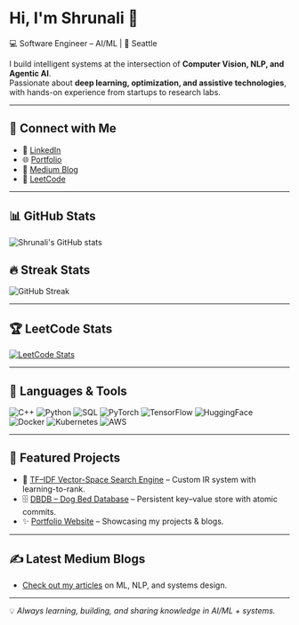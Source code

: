 # Hi, I'm Shrunali 👋

💻 Software Engineer – AI/ML | 📍 Seattle  

I build intelligent systems at the intersection of **Computer Vision, NLP, and Agentic AI**.  
Passionate about **deep learning, optimization, and assistive technologies**, with hands-on experience from startups to research labs.

---

## 🔗 Connect with Me
- 💼 [LinkedIn](https://www.linkedin.com/in/shrunali-salian/)  
- 🌐 [Portfolio](https://portfolio-shrunali-suresh-salians-projects.vercel.app)  
- 📖 [Medium Blog](https://medium.com/@shrunalisalian97)  
- 🧩 [LeetCode](https://leetcode.com/u/shrunali18/)  

---

## 📊 GitHub Stats
![Shrunali's GitHub stats](https://github-readme-stats.vercel.app/api?username=shrunalisalian&show_icons=true&theme=radical)

## 🔥 Streak Stats
![GitHub Streak](https://github-readme-streak-stats.herokuapp.com?user=shrunalisalian&theme=radical)

---

## 🏆 LeetCode Stats
[![LeetCode Stats](https://leetcard.jacoblin.cool/shrunali18?theme=dark&font=Karma&ext=contest)](https://leetcode.com/u/shrunali18/)

---

## 🚀 Languages & Tools
![C++](https://img.shields.io/badge/-C++-00599C?style=flat&logo=c%2B%2B&logoColor=white)
![Python](https://img.shields.io/badge/-Python-3776AB?style=flat&logo=python&logoColor=white)
![SQL](https://img.shields.io/badge/-SQL-336791?style=flat&logo=postgresql&logoColor=white)
![PyTorch](https://img.shields.io/badge/-PyTorch-EE4C2C?style=flat&logo=pytorch&logoColor=white)
![TensorFlow](https://img.shields.io/badge/-TensorFlow-FF6F00?style=flat&logo=tensorflow&logoColor=white)
![HuggingFace](https://img.shields.io/badge/-Transformers-ffcc00?style=flat&logo=huggingface&logoColor=black)
![Docker](https://img.shields.io/badge/-Docker-2496ED?style=flat&logo=docker&logoColor=white)
![Kubernetes](https://img.shields.io/badge/-Kubernetes-326CE5?style=flat&logo=kubernetes&logoColor=white)
![AWS](https://img.shields.io/badge/-AWS-232F3E?style=flat&logo=amazonaws&logoColor=white)

---

## 📂 Featured Projects
- 🔎 [TF–IDF Vector-Space Search Engine](https://github.com/shrunalisalian/TF--IDF-vector-space-search-engine) – Custom IR system with learning-to-rank.  
- 🗄️ [DBDB – Dog Bed Database](https://github.com/shrunalisalian/DBDB-Dog-Bed-Database-) – Persistent key–value store with atomic commits.  
- ✨ [Portfolio Website](https://portfolio-shrunali-suresh-salians-projects.vercel.app) – Showcasing my projects & blogs.  

---

## ✍️ Latest Medium Blogs
- [Check out my articles](https://medium.com/@shrunalisalian97) on ML, NLP, and systems design.  

---

💡 *Always learning, building, and sharing knowledge in AI/ML + systems.*
